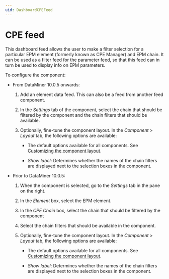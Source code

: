 ```yaml
---
uid: DashboardCPEFeed
---
```


# CPE feed

This dashboard feed allows the user to make a filter selection for a particular EPM element (formerly known as CPE Manager) and EPM chain. It can be used as a filter feed for the parameter feed, so that this feed can in turn be used to display info on EPM parameters.

To configure the component:

- From DataMiner 10.0.5 onwards:

  1. Add an element data feed. This can also be a feed from another feed component.

  1. In the *Settings* tab of the component, select the chain that should be filtered by the component and the chain filters that should be available.

  1. Optionally, fine-tune the component layout. In the *Component* > *Layout* tab, the following options are available:

     - The default options available for all components. See [Customizing the component layout](xref:Configuring_dashboard_components#customizing-the-component-layout).

     - *Show label*: Determines whether the names of the chain filters are displayed next to the selection boxes in the component.

- Prior to DataMiner 10.0.5:

  1. When the component is selected, go to the *Settings* tab in the pane on the right.

  1. In the *Element* box, select the EPM element.

  1. In the *CPE Chain* box, select the chain that should be filtered by the component

  1. Select the chain filters that should be available in the component.

  1. Optionally, fine-tune the component layout. In the *Component* > *Layout* tab, the following options are available:

     - The default options available for all components. See [Customizing the component layout](xref:Configuring_dashboard_components#customizing-the-component-layout).

     - *Show label*: Determines whether the names of the chain filters are displayed next to the selection boxes in the component.
